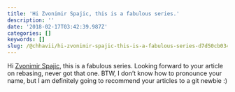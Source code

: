 ```yaml
---
title: 'Hi Zvonimir Spajic, this is a fabulous series.'
description: ''
date: '2018-02-17T03:42:39.987Z'
categories: []
keywords: []
slug: /@chhavii/hi-zvonimir-spajic-this-is-a-fabulous-series-d7d50cb034a5
---
```


Hi [Zvonimir Spajic](https://medium.com/u/7e375c572bf0), this is a fabulous series. Looking forward to your article on rebasing, never got that one. BTW, I don’t know how to pronounce your name, but I am definitely going to recommend your articles to a git newbie :)